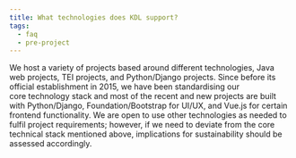 ```yaml
---
title: What technologies does KDL support?
tags:
  - faq
  - pre-project
---
```


We host a variety of projects based around different technologies, Java web projects, TEI projects, and Python/Django projects. Since before its official establishment in 2015, we have been standardising our core technology stack and most of the recent and new projects are built with Python/Django, Foundation/Bootstrap for UI/UX, and Vue.js for certain frontend functionality. We are open to use other technologies as needed to fulfil project requirements; however, if we need to deviate from the core technical stack mentioned above, implications for sustainability should be assessed accordingly.
